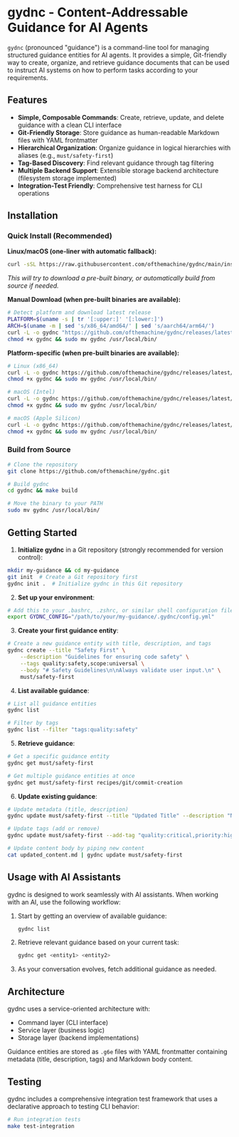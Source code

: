# gydnc - Content-Addressable Guidance for AI Agents

`gydnc` (pronounced "guidance") is a command-line tool for managing structured guidance entities for AI agents. It provides a simple, Git-friendly way to create, organize, and retrieve guidance documents that can be used to instruct AI systems on how to perform tasks according to your requirements.

## Features

- **Simple, Composable Commands**: Create, retrieve, update, and delete guidance with a clean CLI interface
- **Git-Friendly Storage**: Store guidance as human-readable Markdown files with YAML frontmatter
- **Hierarchical Organization**: Organize guidance in logical hierarchies with aliases (e.g., `must/safety-first`)
- **Tag-Based Discovery**: Find relevant guidance through tag filtering
- **Multiple Backend Support**: Extensible storage backend architecture (filesystem storage implemented)
- **Integration-Test Friendly**: Comprehensive test harness for CLI operations

## Installation

### Quick Install (Recommended)

**Linux/macOS (one-liner with automatic fallback):**
```bash
curl -sSL https://raw.githubusercontent.com/ofthemachine/gydnc/main/install.sh | sh
```
*This will try to download a pre-built binary, or automatically build from source if needed.*

**Manual Download (when pre-built binaries are available):**
```bash
# Detect platform and download latest release
PLATFORM=$(uname -s | tr '[:upper:]' '[:lower:]')
ARCH=$(uname -m | sed 's/x86_64/amd64/' | sed 's/aarch64/arm64/')
curl -L -o gydnc "https://github.com/ofthemachine/gydnc/releases/latest/download/gydnc-${PLATFORM}-${ARCH}"
chmod +x gydnc && sudo mv gydnc /usr/local/bin/
```

**Platform-specific (when pre-built binaries are available):**
```bash
# Linux (x86_64)
curl -L -o gydnc https://github.com/ofthemachine/gydnc/releases/latest/download/gydnc-linux-amd64
chmod +x gydnc && sudo mv gydnc /usr/local/bin/

# macOS (Intel)
curl -L -o gydnc https://github.com/ofthemachine/gydnc/releases/latest/download/gydnc-darwin-amd64
chmod +x gydnc && sudo mv gydnc /usr/local/bin/

# macOS (Apple Silicon)
curl -L -o gydnc https://github.com/ofthemachine/gydnc/releases/latest/download/gydnc-darwin-arm64
chmod +x gydnc && sudo mv gydnc /usr/local/bin/
```

### Build from Source

```bash
# Clone the repository
git clone https://github.com/ofthemachine/gydnc.git

# Build gydnc
cd gydnc && make build

# Move the binary to your PATH
sudo mv gydnc /usr/local/bin/
```

## Getting Started

1. **Initialize gydnc** in a Git repository (strongly recommended for version control):

```bash
mkdir my-guidance && cd my-guidance
git init  # Create a Git repository first
gydnc init .  # Initialize gydnc in this Git repository
```

2. **Set up your environment**:

```bash
# Add this to your .bashrc, .zshrc, or similar shell configuration file
export GYDNC_CONFIG="/path/to/your/my-guidance/.gydnc/config.yml"
```

3. **Create your first guidance entity**:

```bash
# Create a new guidance entity with title, description, and tags
gydnc create --title "Safety First" \
    --description "Guidelines for ensuring code safety" \
    --tags quality:safety,scope:universal \
    --body "# Safety Guidelines\n\nAlways validate user input.\n" \
    must/safety-first
```

4. **List available guidance**:

```bash
# List all guidance entities
gydnc list

# Filter by tags
gydnc list --filter "tags:quality:safety"
```

5. **Retrieve guidance**:

```bash
# Get a specific guidance entity
gydnc get must/safety-first

# Get multiple guidance entities at once
gydnc get must/safety-first recipes/git/commit-creation
```

6. **Update existing guidance**:

```bash
# Update metadata (title, description)
gydnc update must/safety-first --title "Updated Title" --description "New description"

# Update tags (add or remove)
gydnc update must/safety-first --add-tag "quality:critical,priority:high" --remove-tag "scope:universal"

# Update content body by piping new content
cat updated_content.md | gydnc update must/safety-first
```

## Usage with AI Assistants

gydnc is designed to work seamlessly with AI assistants. When working with an AI, use the following workflow:

1. Start by getting an overview of available guidance:
   ```bash
   gydnc list
   ```

2. Retrieve relevant guidance based on your current task:
   ```bash
   gydnc get <entity1> <entity2>
   ```

3. As your conversation evolves, fetch additional guidance as needed.

## Architecture

gydnc uses a service-oriented architecture with:

- Command layer (CLI interface)
- Service layer (business logic)
- Storage layer (backend implementations)

Guidance entities are stored as `.g6e` files with YAML frontmatter containing metadata (title, description, tags) and Markdown body content.

## Testing

gydnc includes a comprehensive integration test framework that uses a declarative approach to testing CLI behavior:

```bash
# Run integration tests
make test-integration
```
